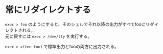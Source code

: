 # 常にリダイレクトする

`exec > foo` のようにすると、そのシェルでそれ以降の出力がすべてfooにリダイレクトされる。  
元に戻すには `exec > /dev/tty` を実行する。

`exec > >(tee foo)` で標準出力とfooの両方に出力される。
